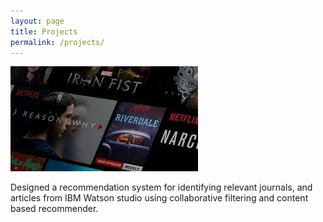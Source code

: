 ```yaml
---
layout: page
title: Projects
permalink: /projects/
---
```


![recommendation system](./assets/recomendation.jpg)

Designed a recommendation system for identifying relevant journals, and articles from IBM Watson studio using collaborative filtering and content based recommender.


 
